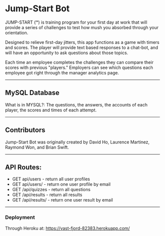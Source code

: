 # Jump-Start Bot

JUMP-START (℠) is training program for your first day at work that will provide a series of challenges to test how mush you absorbed through your orientation.

Designed to relieve first-day jitters, this app functions as a game with timers and scores. The player will provide text based responses to a chat-bot, and will have an opportunity to ask questions about those topics.

Each time an employee completes the challenges they can compare their scores with previous "players." Employers can see which questions each employee got right through the manager analytics page.

<hr>

## MySQL Database
What is in MYSQL?: The questions, the answers, the accounts of each player, the scores and times of each attempt.

<hr>

## Contributors
Jump-Start Bot was originally created by David Ho, Laurence Martinez, Raymond Won, and Brian Swift.

<hr>

## API Routes:
* GET api/users - return all user profiles
* GET api/users/<email>   - return one user profile by email
* GET /api/quizzes - return all questions
* GET /api/results - return all results
* GET /api/results/<email> - return one user result by email
  
<hr>

### Deployment
Through Heroku at: https://vast-fjord-82383.herokuapp.com/

<!-- * -->
